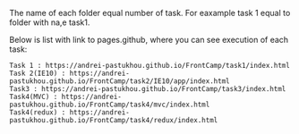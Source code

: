 The name of each folder equal number of task. For eaxample task 1 equal to folder with na,e task1.

Below is list with link to pages.github, where you can see execution of each task:

    Task 1 : https://andrei-pastukhou.github.io/FrontCamp/task1/index.html
    Task 2(IE10) : https://andrei-pastukhou.github.io/FrontCamp/task2/IE10/app/index.html
    Task3 : https://andrei-pastukhou.github.io/FrontCamp/task3/index.html
    Task4(MVC) : https://andrei-pastukhou.github.io/FrontCamp/task4/mvc/index.html
    Task4(redux) : https://andrei-pastukhou.github.io/FrontCamp/task4/redux/index.html

   
